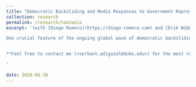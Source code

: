 ```yaml
---
title: "Democratic Backsliding and Media Responses to Government Repression of Journalism: Machine Learning Evidence from Tanzania "
collection: research
permalink: /research/tanzania
excerpt: '(with [Diego Romero](https://diego-romero.com) and [Erik Wibbels](https://sites.duke.edu/wibbels/)), *Working Paper* 

One crucial feature of the ongoing global wave of democratic backsliding is that aspiring autocrats seek to influence the media, oftentimes through legal restrictions on the press and social media. Yet little research has examined how formal and social media respond to those legal restrictions targeting the free flow of information. We develop an original argument linking key characteristics of media sources to the regulatory environment and examine how the content and sentiment of their coverage responds to restrictive media laws. We test our claims using an enormous corpus of electronic media in Tanzania and employ two state-of-the-art neural network models to classify the topics and sentiment of news stories. We then estimate diff-in-diff models exploiting a significant legal change that targeted media houses. We find that critical news sources censor the tone of their coverage, even as they continue to cover the same issues; we also find that international news sources are unable to fill the hole left by a critical domestic press. The paper sheds light on the conditions under which the press can be resilient in the face of legal threats.


**Feel free to contact me (<serkant.adiguzel@duke.edu>) for the most recent draft**

'

date: 2020-06-30
---
```


